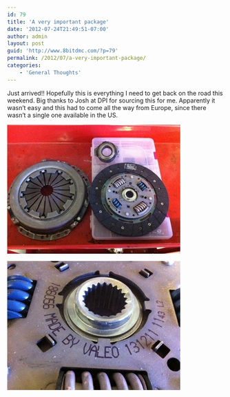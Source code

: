 ```yaml
---
id: 79
title: 'A very important package'
date: '2012-07-24T21:49:51-07:00'
author: admin
layout: post
guid: 'http://www.8bitdmc.com/?p=79'
permalink: /2012/07/a-very-important-package/
categories:
    - 'General Thoughts'
---
```


Just arrived!! Hopefully this is everything I need to get back on the road this weekend. Big thanks to Josh at DPI for sourcing this for me. Apparently it wasn’t easy and this had to come all the way from Europe, since there wasn’t a single one available in the US.

[![20120724-214922.jpg](assets/images/2012/07/20120724-214922.jpg)](assets/images/2012/07/20120724-214922.jpg)

[![20120724-214930.jpg](assets/images/2012/07/20120724-214930.jpg)](assets/images/2012/07/20120724-214930.jpg)